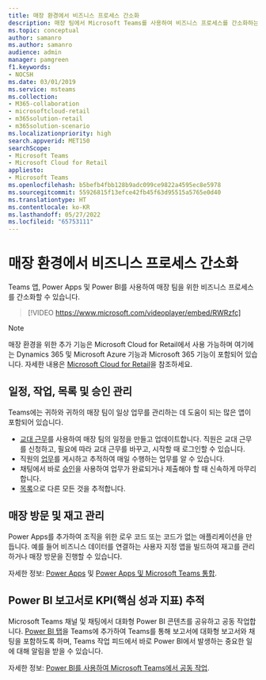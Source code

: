 ```yaml
---
title: 매장 환경에서 비즈니스 프로세스 간소화
description: 매장 팀에서 Microsoft Teams를 사용하여 비즈니스 프로세스를 간소화하는 방법을 알아봅니다.
ms.topic: conceptual
author: samanro
ms.author: samanro
audience: admin
manager: pamgreen
f1.keywords:
- NOCSH
ms.date: 03/01/2019
ms.service: msteams
ms.collection:
- M365-collaboration
- microsoftcloud-retail
- m365solution-retail
- m365solution-scenario
ms.localizationpriority: high
search.appverid: MET150
searchScope:
- Microsoft Teams
- Microsoft Cloud for Retail
appliesto:
- Microsoft Teams
ms.openlocfilehash: b5befb4fbb128b9adc099ce9822a4595ec8e5978
ms.sourcegitcommit: 55926815f13efce42fb45f63d95515a5765e0d40
ms.translationtype: HT
ms.contentlocale: ko-KR
ms.lasthandoff: 05/27/2022
ms.locfileid: "65753111"
---
```

# <a name="simplify-business-processes-in-retail-environments"></a>매장 환경에서 비즈니스 프로세스 간소화

Teams 앱, Power Apps 및 Power BI를 사용하여 매장 팀을 위한 비즈니스 프로세스를 간소화할 수 있습니다.

> [!VIDEO https://www.microsoft.com/videoplayer/embed/RWRzfc]

> [!NOTE]
> 매장 환경을 위한 추가 기능은 Microsoft Cloud for Retail에서 사용 가능하며 여기에는 Dynamics 365 및 Microsoft Azure 기능과 Microsoft 365 기능이 포함되어 있습니다. 자세한 내용은 [Microsoft Cloud for Retail](/industry/retail/)을 참조하세요.

## <a name="manage-schedules-tasks-lists-and-approvals"></a>일정, 작업, 목록 및 승인 관리

Teams에는 귀하와 귀하의 매장 팀이 일상 업무를 관리하는 데 도움이 되는 많은 앱이 포함되어 있습니다.

- [교대 근무](shifts-for-teams-landing-page.md)를 사용하여 매장 팀의 일정을 만들고 업데이트합니다. 직원은 교대 근무를 신청하고, 필요에 따라 교대 근무를 바꾸고, 시작할 때 로그인할 수 있습니다.
- 직원의 [업무](../manage-tasks-app.md)를 게시하고 추적하여 매일 수행하는 업무를 알 수 있습니다.
- 채팅에서 바로 [승인](../approval-admin.md)을 사용하여 업무가 완료되거나 제출해야 할 때 신속하게 마무리합니다.
- [목록](../manage-lists-app.md)으로 다른 모든 것을 추적합니다.

## <a name="conduct-store-walks-and-inventories"></a>매장 방문 및 재고 관리

Power Apps를 추가하여 조직을 위한 로우 코드 또는 코드가 없는 애플리케이션을 만듭니다. 예를 들어 비즈니스 데이터를 연결하는 사용자 지정 앱을 빌드하여 재고를 관리하거나 매장 방문을 진행할 수 있습니다.

자세한 정보: [Power Apps](../manage-power-platform-apps.md) 및 [Power Apps 및 Microsoft Teams 통합](/powerapps/teams/overview).

## <a name="track-key-performance-indicators-kpis-with-power-bi-reports"></a>Power BI 보고서로 KPI(핵심 성과 지표) 추적

Microsoft Teams 채널 및 채팅에서 대화형 Power BI 콘텐츠를 공유하고 공동 작업합니다. [Power BI 탭](/microsoftteams/platform/tabs/what-are-tabs)을 Teams에 추가하여 Teams를 통해 보고서에 대화형 보고서와 채팅을 포함하도록 하며, Teams 작업 피드에서 바로 Power BI에서 발생하는 중요한 일에 대해 알림을 받을 수 있습니다.

자세한 정보: [Power BI를 사용하여 Microsoft Teams에서 공동 작업](/power-bi/collaborate-share/service-collaborate-microsoft-teams).


